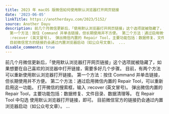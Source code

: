 ```yaml
---
title: 2023 年 macOS 版微信如何使用默认浏览器打开网页链接
date: '2023-06-05'
linkTitle: https://anotherdayu.com/2023/5152/
source: Another Dayu
description: 前几个月微信更新后，「使用默认浏览器打开网页链接」这个选项就被隐藏了，如果想要在自己喜欢的浏览器中打开链接，需要多好几个步骤。 目前，有两个方法可以重新使用默认浏览器打开链接。
  第一个方法：按住 Command 并单击链接，但长期使用并不方便。 第二个方法：通过启用微信内置的 Repair Tool，可以重新启用这一功能。 打开微信的搜索框，输入
  :recover (英文冒号)。 弹出微信内置的 Repair Tool，主要功能包括：数据修复、文件目录、数据清理等。 在 Repair Tool 中勾选 使用默认浏览器打开链接，即可。
  目前微信官方的链接扔会通过内置浏览器启动（如公众号文章）。 ...
disable_comments: true
---
```

前几个月微信更新后，「使用默认浏览器打开网页链接」这个选项就被隐藏了，如果想要在自己喜欢的浏览器中打开链接，需要多好几个步骤。 目前，有两个方法可以重新使用默认浏览器打开链接。 第一个方法：按住 Command 并单击链接，但长期使用并不方便。 第二个方法：通过启用微信内置的 Repair Tool，可以重新启用这一功能。 打开微信的搜索框，输入 :recover (英文冒号)。 弹出微信内置的 Repair Tool，主要功能包括：数据修复、文件目录、数据清理等。 在 Repair Tool 中勾选 使用默认浏览器打开链接，即可。 目前微信官方的链接扔会通过内置浏览器启动（如公众号文章）。 ...